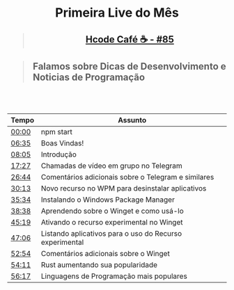 <div align="center">
    <h1>Primeira Live do Mês</h1>
    <h2><blockquote><a href="https://www.youtube.com/watch?v=6q_3fv6Eijw&t=395s">Hcode Café ☕ - #85</a></blockquote></h2>
</div>
<h2><blockquote> Falamos sobre Dicas de Desenvolvimento e Noticias de Programação</blockquote></h2>
<br>
<br>
<div align="center">
    <table>
        <thead>
            <tr>
                <th>Tempo</th>
                <th>Assunto</th>
            </tr>
        </thead>
        <tbody>
            <tr>
                <td><a href="https://www.youtube.com/watch?v=6q_3fv6Eijw&t=0s" alt="00:00">00:00</a></td>
                <td>npm start</td>
            </tr>
            <tr>
                <td><a href="https://www.youtube.com/watch?v=6q_3fv6Eijw&t=395s" alt="06:35">06:35</a></td>
                <td>Boas Vindas!</td>
            </tr>
            <tr>
                <td><a href="https://www.youtube.com/watch?v=6q_3fv6Eijw&t=485s" alt="08:05">08:05</a></td>
                <td>Introdução</td>
            </tr>
            <tr>
                <td><a href="https://www.youtube.com/watch?v=6q_3fv6Eijw&t=1047s" alt="17:27">17:27</a></td>
                <td>Chamadas de vídeo em grupo no Telegram</td>
            </tr>
            <tr>
                <td><a href="https://www.youtube.com/watch?v=6q_3fv6Eijw&t=1604s" alt="26:44">26:44</a></td>
                <td>Comentários adicionais sobre o Telegram e similares</td>
            </tr>
            <tr>
                <td><a href="https://www.youtube.com/watch?v=6q_3fv6Eijw&t=1813s" alt="30:13">30:13</a></td>
                <td>Novo recurso no WPM para desinstalar aplicativos</td>
            </tr>
            <tr>
                <td><a href="https://www.youtube.com/watch?v=6q_3fv6Eijw&t=2134s" alt="35:34">35:34</a></td>
                <td>Instalando o Windows Package Manager</td>
            </tr>
            <tr>
                <td><a href="https://www.youtube.com/watch?v=6q_3fv6Eijw&t=2318s" alt="38:38">38:38</a></td>
                <td>Aprendendo sobre o Winget e como usá-lo</td>
            </tr>
            <tr>
                <td><a href="https://www.youtube.com/watch?v=6q_3fv6Eijw&t=2719s" alt="45:19">45:19</a></td>
                <td>Ativando o recurso experimental no Winget</td>
            </tr>
            <tr>
                <td><a href="https://www.youtube.com/watch?v=6q_3fv6Eijw&t=2826s" alt="47:06">47:06</a></td>
                <td>Listando aplicativos para o uso do Recurso experimental</td>
            </tr>
            <tr>
                <td><a href="https://www.youtube.com/watch?v=6q_3fv6Eijw&t=3174s" alt="52:54">52:54</a></td>
                <td>Comentários adicionais sobre o Winget</td>
            </tr>
            <tr>
                <td><a href="https://www.youtube.com/watch?v=6q_3fv6Eijw&t=3251s" alt="54:11">54:11</a></td>
                <td>Rust aumentando sua popularidade</td>
            </tr>
            <tr>
                <td><a href="https://www.youtube.com/watch?v=6q_3fv6Eijw&t=3377s" alt="54:11">56:17</a></td>
                <td>Linguagens de Programação mais populares</td>
            </tr>
        </tbody>
    </table>
</div>